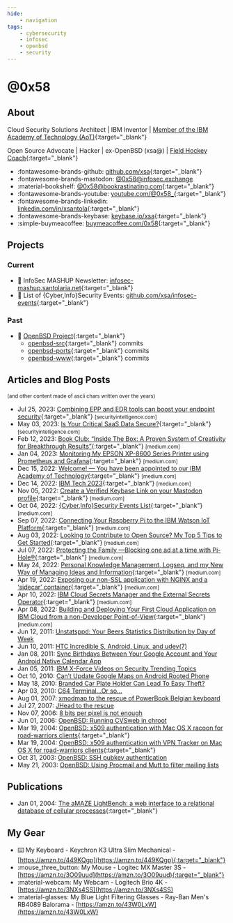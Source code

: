 ```yaml
---
hide:
    - navigation
tags:
    - cybersecurity
    - infosec
    - openbsd
    - security
---
```

# @0x58

## About

Cloud Security Solutions Architect | IBM Inventor | [Member of the IBM Academy of Technology (AoT)](https://0x58.medium.com/welcome-you-have-been-appointed-to-our-ibm-academy-of-technology-6affff1c2bdc){:target="_blank"}

Open Source Advocate | Hacker | ex-OpenBSD (xsa@) | [Field Hockey Coach](https://www.x14s.com){:target="_blank"}

- :fontawesome-brands-github: [github.com/xsa](https://github.com/xsa){:target="_blank"}
- :fontawesome-brands-mastodon: <a rel="me" href="https://infosec.exchange/@0x58" target="_blank">@0x58@infosec.exchange</a>
- :material-bookshelf: [@0x58@bookrastinating.com](https://bookrastinating.com/user/0x58){:target="_blank"}
- :fontawesome-brands-youtube: [youtube.com/@0x58_](https://youtube.com/@0x58_){:target="_blank"}
- :fontawesome-brands-linkedin: [linkedin.com/in/xsantola](https://linkedin.com/in/xsantola){:target="_blank"}
- :fontawesome-brands-keybase: [keybase.io/xsa](https://keybase.io/xsa){:target="_blank"}
- :simple-buymeacoffee: [buymeacoffee.com/0x58](https://buymeacoffee.com/0x58){:target="_blank"}

## Projects

### Current

- :incoming_envelope: InfoSec MASHUP Newsletter: [infosec-mashup.santolaria.net](https://infosec-mashup.santolaria.net){:target="_blank"}
- :calendar: List of {Cyber,Info}Security Events: [github.com/xsa/infosec-events](https://github.com/xsa/infosec-events){:target="_blank"}

### Past

- :blowfish: [OpenBSD Project](https://www.openbsd.org){:target="_blank"}
    - [openbsd-src](https://github.com/openbsd/src/commits?author=xsa){:target="_blank"} commits
    - [openbsd-ports](https://github.com/openbsd/ports/commits?author=xsa){:target="_blank"} commits
    - [openbsd-www](https://github.com/openbsd/www/commits?author=xsa){:target="_blank"} commits

## Articles and Blog Posts
<small>(and other content made of ascii chars written over the years)</small>

- Jul 25, 2023: [Combining EPP and EDR tools can boost your endpoint security](https://securityintelligence.com/posts/combining-epp-and-edr-tools-can-boost-your-endpoint-security/){:target="_blank"} <small>[securityintelligence.com]</small>
- May 03, 2023: [Is Your Critical SaaS Data Secure?](https://securityintelligence.com/posts/is-your-critical-saas-data-secure/){:target="_blank"} <small>[securityintelligence.com]</small>
- Feb 12, 2023: [Book Club: “Inside The Box: A Proven System of Creativity for Breakthrough Results”](https://0x58.medium.com/book-club-inside-the-box-a-proven-system-of-creativity-for-breakthrough-results-ac788a49b311){:target="_blank"} <small>[medium.com]</small>
- Jan 04, 2023: [Monitoring My EPSON XP-8600 Series Printer using Prometheus and Grafana](https://0x58.medium.com/monitoring-my-epson-xp-8600-series-printer-using-prometheus-and-grafana-26d95f5d449d){:target="_blank"} <small>[medium.com]</small>
- Dec 15, 2022: [Welcome! — You have been appointed to our IBM Academy of Technology](https://0x58.medium.com/welcome-you-have-been-appointed-to-our-ibm-academy-of-technology-6affff1c2bdc){:target="_blank"} <small>[medium.com]</small>
- Dec 14, 2022: [IBM Tech 2023](https://0x58.medium.com/ibm-tech-2023-9e4f79731e67){:target="_blank"} <small>[medium.com]</small>
- Nov 05, 2022: [Create a Verified Keybase Link on your Mastodon profile](https://0x58.medium.com/create-a-verified-keybase-link-on-your-mastodon-profile-218c17e5e28c){:target="_blank"} <small>[medium.com]</small>
- Oct 04, 2022: [{Cyber,Info}Security Events List](https://0x58.medium.com/cyber-info-security-events-list-2650185762c1){:target="_blank"} <small>[medium.com]</small>
- Sep 07, 2022: [Connecting Your Raspberry Pi to the IBM Watson IoT Platform](https://0x58.medium.com/connecting-your-raspberry-pi-to-the-ibm-watson-iot-platform-d0d0734cefe4){:target="_blank"} <small>[medium.com]</small>
- Aug 03, 2022: [Looking to Contribute to Open Source? My Top 5 Tips to Get Started](https://0x58.medium.com/looking-to-contribute-to-open-source-my-top-5-tips-to-get-started-c9b769818b4b){:target="_blank"} <small>[medium.com]</small>
- Jul 07, 2022: [Protecting the Family —Blocking one ad at a time with Pi-Hole®](https://0x58.medium.com/protecting-the-family-blocking-one-ad-at-a-time-with-pi-hole-6f89b17e0344){:target="_blank"} <small>[medium.com]</small>
- May 24, 2022: [Personal Knowledge Management, Logseq, and my New Way of Managing Ideas and Information](https://0x58.medium.com/every-day-a-journal-page-is-automagically-created-for-you-so-youre-ready-to-roll-e126664af6b5){:target="_blank"} <small>[medium.com]</small>
- Apr 19, 2022: [Exposing our non-SSL application with NGINX and a ‘sidecar’ container](https://0x58.medium.com/exposing-our-non-ssl-application-with-nginx-and-a-sidecar-container-ea3230d23a5){:target="_blank"} <small>[medium.com]</small>
- Apr 10, 2022: [IBM Cloud Secrets Manager and the External Secrets Operator](https://0x58.medium.com/ibm-cloud-secrets-manager-and-the-external-secrets-operator-1c94234993b6){:target="_blank"} <small>[medium.com]</small>
- Apr 08, 2022: [Building and Deploying Your First Cloud Application on IBM Cloud from a non-Developer Point-of-View](https://0x58.medium.com/building-and-deploying-your-first-cloud-application-on-ibm-cloud-from-a-non-developer-point-of-view-89905b9a24a1){:target="_blank"} <small>[medium.com]</small>
- Jun 12, 2011: [Unstatsppd: Your Beers Statistics Distribution by Day of Week](articles/unstatsppd-your-beers-statistics.md)
- Jun 10, 2011: [HTC Incredible S, Android, Linux, and udev(7)](articles/htc-incredible-s-android-linux-and-udev.md)
- Jan 08, 2011: [Sync Birthdays Between Your Google Account and Your Android Native Calendar App](articles/sync-birthdays-between-your-google.md)
- Jan 05, 2011: [IBM X-Force Videos on Security Trending Topics](articles/ibm-x-force-videos-on-security-trending.md)
- Oct 10, 2010: [Can’t Update Google Maps on Android Rooted Phone](articles/cant-update-google-maps-on-android.md)
- May 18, 2010: [Branded Car Plate Holder Can Lead To Easy Theft?](articles/branded-car-plate-holder-can-lead-to.md)
- Apr 03, 2010: [C64 Terminal...Or so...](articles/c64-terminal-or-so.md)
- Aug 01, 2007: [xmodmap to the rescue of PowerBook Belgian keyboard](articles/xmodmap-to-rescue-of-powerbook-belgian.md)
- Jul 27, 2007: [JHead to the rescue](articles/jhead-to-rescue.md)
- Nov 07, 2006: [8 bits per pixel is not enough](articles/8-bits-per-pixel-is-not-enough.md)
- Jun 01, 2006: [OpenBSD: Running CVSweb in chroot](articles/openbsd-cvsweb-in-chroot.md)
- Mar 19, 2004: [OpenBSD: x509 authentication with Mac OS X racoon for road-warriors clients](https://github.com/xsa/openbsd-vpn-configs/blob/main/openbsd-macosx-racoon){:target="_blank"}
- Mar 19, 2004: [OpenBSD: x509 authentication with VPN Tracker on Mac OS X for road-warriors clients](https://github.com/xsa/openbsd-vpn-configs/blob/main/openbsd-macosx-vpntracker){:target="_blank"}
- Oct 31, 2003: [OpenBSD: SSH pubkey authentication](articles/openbsd-ssh-pubkey-auth.md)
- May 21, 2003: [OpenBSD: Using Procmail and Mutt to filter mailing lists](articles/openbsd-procmail-mutt.md)

## Publications
- Jan 01, 2004: [The aMAZE LightBench: a web interface to a relational database of cellular processes](https://pubmed.ncbi.nlm.nih.gov/14681453/){:target="_blank"}

## My Gear

- :keyboard: My Keyboard - Keychron K3 Ultra Slim Mechanical - [https://amzn.to/449KQgp](https://amzn.to/449KQgp){:target="_blank"}
- :mouse_three_button: My Mouse - Logitec MX Master 3S - [https://amzn.to/3O09uud](https://amzn.to/3O09uud){:target="_blank"}
- :material-webcam: My Webcam - Logitech Brio 4K - [https://amzn.to/3NXs4SS](https://amzn.to/3NXs4SS)
- :material-glasses: My Blue Light Filtering Glasses - Ray-Ban Men's RB4089 Balorama - [https://amzn.to/43W0LxW](https://amzn.to/43W0LxW)